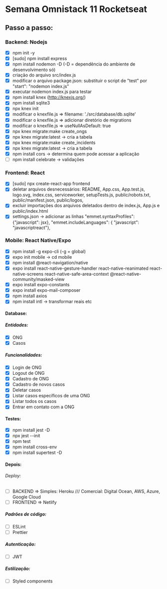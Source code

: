 # Semana Omnistack 11 Rocketseat

## Passo a passo: 

### Backend: Nodejs

- [x] npm init -y
- [x] [sudo] npm install express
- [x] npm install nodemon -D (-D = dependência do ambiente de desenvolvimento só)
- [x] criação do arquivo src/index.js
- [x] modificar o arquivo package.json: substituir o script de "test" por "start": "nodemon index.js"
- [x] executar nodemon index.js para testar
- [x] npm install knex (http://knexjs.org/)
- [x] npm install sqlite3
- [x] npx knex init
- [x] modificar o knexfile.js => filename: './src/database/db.sqlite'
- [x] modificar o knexfile.js => adicionar diretório de migrations
- [x] modificar o knexfile.js => useNullAsDefault: true
- [x] npx knex migrate:make create_ongs
- [x] npx knex migrate:latest -> cria a tabela
- [x] npx knex migrate:make create_incidents
- [x] npx knex migrate:latest -> cria a tabela
- [x] npm install cors -> determina quem pode acessar a aplicação
- [ ] npm install celebrate -> validações

### Frontend: React

- [x] [sudo] npx create-react-app frontend
- [x] deletar arquivos desnecessários: README, App.css, App.test.js, logo.svg, index.css, serviceworker, setupTests.js, public/robots.txt, public/manifest.json, public/logos, 
- [x] excluir importações dos arquivos deletados dentro de index.js, App.js e public/index.html
- [x] settings.json -> adicionar as linhas "emmet.syntaxProfiles": {"javascript": jsx}, "emmet.includeLanguages": { "javascript": "javascriptreact"},

### Mobile: React Native/Expo

- [x] npm install -g expo-cli (-g = global)
- [x] expo init mobile -> cd mobile
- [x] npm install @react-navigation/native
- [x] expo install react-native-gesture-handler react-native-reanimated react-native-screens react-native-safe-area-context @react-native-community/masked-view
- [x] expo install expo-constants
- [x] expo install expo-mail-composer 
- [x] npm install axios
- [x] npm install intl -> transformar reais etc

#### Database: 
##### Entidades: 
- [x] ONG
- [x] Casos

##### Funcionalidades: 
- [x] Login de ONG
- [x] Logout de ONG
- [x] Cadastro de ONG
- [x] Cadastro de novos casos
- [x] Deletar casos
- [x] Listar casos específicos de uma ONG
- [x] Listar todos os casos 
- [x] Entrar em contato com a ONG

#### Testes:
- [x] npm install jest -D
- [x] npx jest --init
- [x] npm test
- [x] npm install cross-env
- [x] npm install supertest -D

#### Depois: 

###### Deploy: 
- [ ] BACKEND => Simples: Heroku /// Comercial: Digital Ocean, AWS, Azure, Google Cloud
- [ ] FRONTEND => Netlify

##### Padrões de código: 
- [ ] ESLint
- [ ] Prettier

##### Autenticação:
- [ ] JWT

##### Estilização: 
- [ ] Styled components